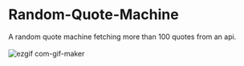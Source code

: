 
# Random-Quote-Machine
A random quote machine fetching more than 100 quotes from an api.<br><br>
![ezgif com-gif-maker](https://user-images.githubusercontent.com/70474633/172864442-9b269f24-9279-48a7-89cd-d9a9c106714b.gif)
